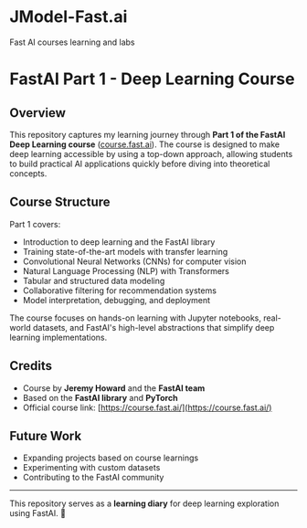 # JModel-Fast.ai
Fast AI courses learning and labs
# FastAI Part 1 - Deep Learning Course

## Overview
This repository captures my learning journey through **Part 1 of the FastAI Deep Learning course** ([course.fast.ai](https://course.fast.ai/)). The course is designed to make deep learning accessible by using a top-down approach, allowing students to build practical AI applications quickly before diving into theoretical concepts.

## Course Structure
Part 1 covers:
- Introduction to deep learning and the FastAI library
- Training state-of-the-art models with transfer learning
- Convolutional Neural Networks (CNNs) for computer vision
- Natural Language Processing (NLP) with Transformers
- Tabular and structured data modeling
- Collaborative filtering for recommendation systems
- Model interpretation, debugging, and deployment

The course focuses on hands-on learning with Jupyter notebooks, real-world datasets, and FastAI's high-level abstractions that simplify deep learning implementations.

## Credits
- Course by **Jeremy Howard** and the **FastAI team**
- Based on the **FastAI library** and **PyTorch**
- Official course link: [https://course.fast.ai/](https://course.fast.ai/)

## Future Work
- Expanding projects based on course learnings
- Experimenting with custom datasets
- Contributing to the FastAI community

---
This repository serves as a **learning diary** for deep learning exploration using FastAI. 🚀
